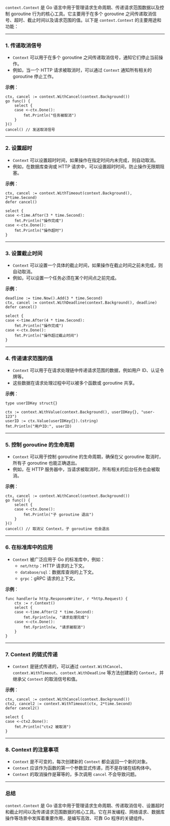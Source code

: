 `context.Context` 是 Go 语言中用于管理请求生命周期、传递请求范围数据以及控制 goroutine 行为的核心工具。它主要用于在多个 goroutine 之间传递取消信号、超时、截止时间以及请求范围的值。以下是 `context.Context` 的主要用途和功能：

---

### 1. **传递取消信号**
   - `Context` 可以用于在多个 goroutine 之间传递取消信号，通知它们停止当前操作。
   - 例如，当一个 HTTP 请求被取消时，可以通过 `Context` 通知所有相关的 goroutine 停止工作。

   **示例**：
   ```language=go
   ctx, cancel := context.WithCancel(context.Background())
   go func() {
       select {
       case <-ctx.Done():
           fmt.Println("任务被取消")
       }
   }()
   cancel() // 发送取消信号
   ```

---

### 2. **设置超时**
   - `Context` 可以设置超时时间，如果操作在指定时间内未完成，则自动取消。
   - 例如，在数据库查询或 HTTP 请求中，可以设置超时时间，防止操作无限期阻塞。

   **示例**：
   ```language=go
   ctx, cancel := context.WithTimeout(context.Background(), 2*time.Second)
   defer cancel()

   select {
   case <-time.After(3 * time.Second):
       fmt.Println("操作完成")
   case <-ctx.Done():
       fmt.Println("操作超时")
   }
   ```

---

### 3. **设置截止时间**
   - `Context` 可以设置一个具体的截止时间，如果操作在截止时间之前未完成，则自动取消。
   - 例如，可以设置一个任务必须在某个时间点之前完成。

   **示例**：
   ```language=go
   deadline := time.Now().Add(3 * time.Second)
   ctx, cancel := context.WithDeadline(context.Background(), deadline)
   defer cancel()

   select {
   case <-time.After(4 * time.Second):
       fmt.Println("操作完成")
   case <-ctx.Done():
       fmt.Println("操作超过截止时间")
   }
   ```

---

### 4. **传递请求范围的值**
   - `Context` 可以用于在请求处理链中传递请求范围的数据，例如用户 ID、认证令牌等。
   - 这些数据在请求处理过程中可以被多个函数或 goroutine 共享。

   **示例**：
   ```language=go
   type userIDKey struct{}

   ctx := context.WithValue(context.Background(), userIDKey{}, "user-123")
   userID := ctx.Value(userIDKey{}).(string)
   fmt.Println("用户ID:", userID)
   ```

---

### 5. **控制 goroutine 的生命周期**
   - `Context` 可以用于控制 goroutine 的生命周期，确保在父 goroutine 取消时，所有子 goroutine 也能正确退出。
   - 例如，在 HTTP 服务器中，当请求被取消时，所有相关的后台任务也会被取消。

   **示例**：
   ```language=go
   ctx, cancel := context.WithCancel(context.Background())
   go func() {
       select {
       case <-ctx.Done():
           fmt.Println("子 goroutine 退出")
       }
   }()
   cancel() // 取消父 Context，子 goroutine 也会退出
   ```

---

### 6. **在标准库中的应用**
   - `Context` 被广泛应用于 Go 的标准库中，例如：
     - `net/http`：HTTP 请求的上下文。
     - `database/sql`：数据库查询的上下文。
     - `grpc`：gRPC 请求的上下文。

   **示例**：
   ```language=go
   func handler(w http.ResponseWriter, r *http.Request) {
       ctx := r.Context()
       select {
       case <-time.After(2 * time.Second):
           fmt.Fprintln(w, "请求处理完成")
       case <-ctx.Done():
           fmt.Fprintln(w, "请求被取消")
       }
   }
   ```

---

### 7. **Context 的链式传递**
   - `Context` 是链式传递的，可以通过 `context.WithCancel`、`context.WithTimeout`、`context.WithDeadline` 等方法创建新的 `Context`，并继承父 `Context` 的取消信号和值。

   **示例**：
   ```language=go
   ctx, cancel := context.WithCancel(context.Background())
   ctx2, cancel2 := context.WithTimeout(ctx, 2*time.Second)
   defer cancel2()

   select {
   case <-ctx2.Done():
       fmt.Println("ctx2 被取消")
   }
   ```

---

### 8. **Context 的注意事项**
   - `Context` 是不可变的，每次创建新的 `Context` 都会返回一个新的对象。
   - `Context` 应该作为函数的第一个参数显式传递，而不是存储在结构体中。
   - `Context` 的取消操作是幂等的，多次调用 `cancel` 不会导致问题。

---

### 总结

`context.Context` 是 Go 语言中用于管理请求生命周期、传递取消信号、设置超时和截止时间以及传递请求范围数据的核心工具。它在并发编程、网络请求、数据库操作等场景中发挥着重要作用，是编写高效、可靠 Go 程序的关键组件。
